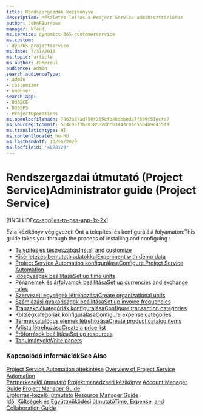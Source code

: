 ```yaml
---
title: Rendszergazdák kézikönyve
description: Részletes leírás a Project Service adminisztrációhoz
author: JohnPBurrows
manager: kfend
ms.service: dynamics-365-customerservice
ms.custom:
- dyn365-projectservice
ms.date: 7/31/2018
ms.topic: article
ms.author: ruhercul
audience: Admin
search.audienceType:
- admin
- customizer
- enduser
search.app:
- D365CE
- D365PS
- ProjectOperations
ms.openlocfilehash: 7462a57ad750f255cfb48dbbeda7f899f51ecfa7
ms.sourcegitcommit: 5c4c9bf3ba018562d6cb3443c01d550489c415fa
ms.translationtype: HT
ms.contentlocale: hu-HU
ms.lasthandoff: 10/16/2020
ms.locfileid: "4078129"
---
```

# <a name="administrator-guide-project-service"></a><span data-ttu-id="2d0d0-103">Rendszergazdai útmutató (Project Service)</span><span class="sxs-lookup"><span data-stu-id="2d0d0-103">Administrator guide (Project Service)</span></span>

[!INCLUDE[cc-applies-to-psa-app-1x-2x](../includes/cc-applies-to-psa-app-1x-2x.md)]

<span data-ttu-id="2d0d0-104">Ez a kézikönyv végigvezeti Önt a telepítési és konfigurálási folyamaton:</span><span class="sxs-lookup"><span data-stu-id="2d0d0-104">This guide takes you through the process of installing and configuing :</span></span>  
  
- [<span data-ttu-id="2d0d0-105">Telepítés és testreszabás</span><span class="sxs-lookup"><span data-stu-id="2d0d0-105">Install and customize</span></span>](install-customize.md)
- [<span data-ttu-id="2d0d0-106">Kísérletezés bemutató adatokkal</span><span class="sxs-lookup"><span data-stu-id="2d0d0-106">Experiment with demo data</span></span>](use-demo-data.md)
- [<span data-ttu-id="2d0d0-107">Project Service Automation konfigurálása</span><span class="sxs-lookup"><span data-stu-id="2d0d0-107">Configure Project Service Automation</span></span>](configure.md)
- [<span data-ttu-id="2d0d0-108">Időegységek beállítása</span><span class="sxs-lookup"><span data-stu-id="2d0d0-108">Set up time units</span></span>](set-up-time-units.md)
- [<span data-ttu-id="2d0d0-109">Pénznemek és árfolyamok beállítása</span><span class="sxs-lookup"><span data-stu-id="2d0d0-109">Set up currencies and exchange rates</span></span>](set-up-currencies-exchange-rates.md)
- [<span data-ttu-id="2d0d0-110">Szervezeti egységek létrehozása</span><span class="sxs-lookup"><span data-stu-id="2d0d0-110">Create organizational units</span></span>](create-organizational-units.md)
- [<span data-ttu-id="2d0d0-111">Számlázási gyakoriságok beállítása</span><span class="sxs-lookup"><span data-stu-id="2d0d0-111">Set up invoice frequencies</span></span>](set-up-invoice-frequencies.md)
- [<span data-ttu-id="2d0d0-112">Tranzakciókategóriák konfigurálása</span><span class="sxs-lookup"><span data-stu-id="2d0d0-112">Configure transaction categories</span></span>](configure-transaction-categories.md)
- [<span data-ttu-id="2d0d0-113">Költségkategóriák konfigurálása</span><span class="sxs-lookup"><span data-stu-id="2d0d0-113">Configure expense categories</span></span>](configure-expense-categories.md)
- [<span data-ttu-id="2d0d0-114">Termékkatalógus elemek létrehozása</span><span class="sxs-lookup"><span data-stu-id="2d0d0-114">Create product catalog items</span></span>](create-product-catalog-items.md)
- [<span data-ttu-id="2d0d0-115">Árlista létrehozása</span><span class="sxs-lookup"><span data-stu-id="2d0d0-115">Create a price list</span></span>](create-price-list.md)
- [<span data-ttu-id="2d0d0-116">Erőforrások beállítása</span><span class="sxs-lookup"><span data-stu-id="2d0d0-116">Set up resources</span></span>](set-up-resources.md)
- [<span data-ttu-id="2d0d0-117">Tanulmányok</span><span class="sxs-lookup"><span data-stu-id="2d0d0-117">White papers</span></span>](white-papers.md)
  
### <a name="see-also"></a><span data-ttu-id="2d0d0-118">Kapcsolódó információk</span><span class="sxs-lookup"><span data-stu-id="2d0d0-118">See Also</span></span>  
 <span data-ttu-id="2d0d0-119">[Project Service Automation áttekintése](../psa/overview.md)  </span><span class="sxs-lookup"><span data-stu-id="2d0d0-119">[Overview of Project Service Automation](../psa/overview.md)  </span></span>  
 <span data-ttu-id="2d0d0-120">[Partnerkezelői útmutató](../psa/account-manager-guide.md) [Projektmenedzseri kézikönyv](../psa/project-manager-guide.md) </span><span class="sxs-lookup"><span data-stu-id="2d0d0-120">[Account Manager Guide](../psa/account-manager-guide.md) [Project Manager Guide](../psa/project-manager-guide.md) </span></span>  
 <span data-ttu-id="2d0d0-121">[Erőforrás-kezelői útmutató](../psa/resource-manager-guide.md) </span><span class="sxs-lookup"><span data-stu-id="2d0d0-121">[Resource Manager Guide](../psa/resource-manager-guide.md) </span></span>  
 [<span data-ttu-id="2d0d0-122">Idő, Költségek és Együttműködési útmutató</span><span class="sxs-lookup"><span data-stu-id="2d0d0-122">Time, Expense, and Collaboration Guide</span></span>](../psa/time-expense-collaboration-guide.md)
